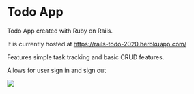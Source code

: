 # Todo App

Todo App created with Ruby on Rails.

It is currently hosted at https://rails-todo-2020.herokuapp.com/

Features simple task tracking and basic CRUD features.

Allows for user sign in and sign out

![](https://i.imgur.com/zGqUDVu.png)

